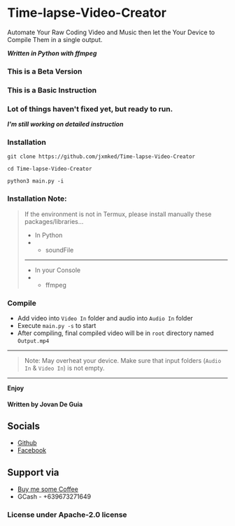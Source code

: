# Time-lapse-Video-Creator
Automate Your Raw Coding Video and Music then let the Your Device to Compile Them in a single output. 

___Written in Python with ffmpeg___

### This is a Beta Version
### This is a Basic Instruction
### Lot of things haven't fixed yet, but ready to run.

___I'm still working on detailed instruction___

### Installation
`git clone https://github.com/jxmked/Time-lapse-Video-Creator`

`cd Time-lapse-Video-Creator`

`python3 main.py -i`

### Installation Note:
> If the environment is not in Termux, please install manually these packages/libraries...
> - In Python
> - - soundFile
> ----
> - In your Console
> - - ffmpeg


### Compile
- Add video into `Video In` folder and audio into `Audio In` folder
- Execute `main.py -s` to start
- After compiling, final compiled video will be in `root` directory named `Output.mp4` 

----

> Note: May overheat your device. 
> Make sure that input folders (`Audio In` & `Video In`) is not empty.

----

****Enjoy****
#### Written by Jovan De Guia

## Socials

- [Github](https://github.com/jxmked)
- [Facebook](https://www.facebook.com/deguia25)

## Support via

- [Buy me some Coffee](https://www.buymeacoffee.com/jxmked)
- GCash - +639673271649

### License under Apache-2.0 license